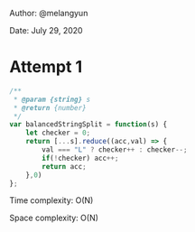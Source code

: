 Author: @melangyun

Date: July 29, 2020

# Attempt 1

```js
/**
 * @param {string} s
 * @return {number}
 */
var balancedStringSplit = function(s) {
    let checker = 0;
    return [...s].reduce((acc,val) => {
        val === "L" ? checker++ : checker--;
        if(!checker) acc++;
        return acc;
    },0)
};
```


Time complexity: O(N)

Space complexity: O(N)